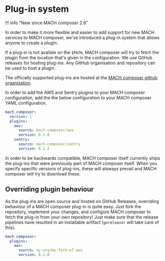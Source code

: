 # Plug-in system
!!! info "New since MACH composer 2.6"

In order to make it more flexible and easier to add support for new MACH
services to MACH composer, we've introduced a plug-in system that allows anyone
to create a plugin.

If a plug-in is not availale on the `$PATH`, MACH composer will try to fetch the
plugin from the location that's given in the configuration. We use GitHub
releases for hosting plug-ins. Any GitHub organisation and repository can be
used to host a plugin.

The officially supported plug-ins are hosted at the [MACH composer github
organization](https://github.com/mach-composer?q=plugin&type=all&language=&sort=).

In order to add the AWS and Sentry plugins to your MACH composer configuration,
add the the below configuration to your MACH composer YAML configuration.

```yaml
mach_composer:
  version: 1
  plugins:
    aws:
      source: mach-composer/aws
      version: 0.1.0
    sentry:
      source: mach-composer/sentry
      version: 0.1.2
```

In order to be backwards compatible, MACH composer itself currently ships the
plug-ins that were previously part of MACH composer itself. When you specify
specific versions of plug-ins, these will alsways prevail and MACH composer will
try to download these.

## Overriding plugin behaviour

As the plug-ins are open source and hosted on GitHub Releases, overriding
behaviour of a MACH composer plug-in is quite easy. Just fork the repository,
implement your changes, and configure MACH composer to fetch the plug-in from
your own repository! Just make sure that the release pipelines have resulted in
an installable artifact (`goreleaser` will take care of this).

```yaml
mach_composer:
  plugins:
    aws:
      source: my-org/my-fork-of-aws
      version: 0.1.0
```
